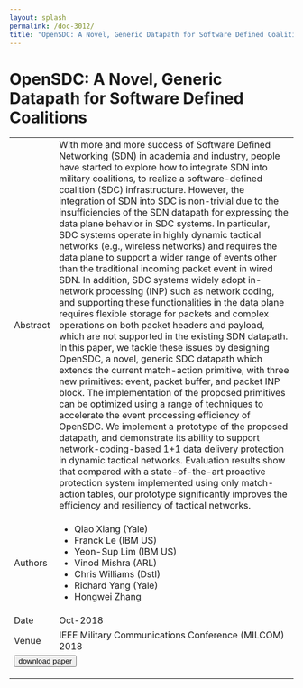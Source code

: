 ```yaml
---
layout: splash
permalink: /doc-3012/
title: "OpenSDC: A Novel, Generic Datapath for Software Defined Coalitions"
---
```


# OpenSDC: A Novel, Generic Datapath for Software Defined Coalitions

<table>
    <tbody>
    <tr>
        <td>Abstract</td>
        <td>With more and more success of Software Defined Networking (SDN) in academia and industry, people have started to explore how to integrate SDN into military coalitions, to realize a software-defined coalition (SDC) infrastructure. However, the integration of SDN into SDC is non-trivial due to the insufficiencies of the SDN datapath for expressing the data plane behavior in SDC systems. In particular, SDC systems operate in highly dynamic tactical networks (e.g., wireless networks) and requires the data plane to support a wider range of events other than the traditional incoming packet event in wired SDN. In addition, SDC systems widely adopt in-network processing (INP) such as network coding, and supporting these functionalities in the data plane requires flexible storage for packets and complex operations on both packet headers and payload, which are not supported in the existing SDN datapath. In this paper, we tackle these issues by designing OpenSDC, a novel, generic SDC datapath which extends the current match-action primitive, with three new primitives: event, packet buffer, and packet INP block. The implementation of the proposed primitives can be optimized using a range of techniques to accelerate the event processing efficiency of OpenSDC. We implement a prototype of the proposed datapath, and demonstrate its ability to support network-coding-based 1+1 data delivery protection in dynamic tactical networks. Evaluation results show that compared with a state-of-the-art proactive protection system implemented using only match-action tables, our prototype significantly improves the efficiency and resiliency of tactical networks.</td>
    </tr>
    <tr>
        <td>Authors</td>
        <td>
            <ul>
                <li>Qiao Xiang (Yale)</li>
                <li>Franck Le (IBM US)</li>
                <li>Yeon-Sup Lim (IBM US)</li>
                <li>Vinod Mishra (ARL)</li>
                <li>Chris Williams (Dstl)</li>
                <li>Richard Yang (Yale)</li>
                <li>Hongwei Zhang</li>
            </ul>
        </td>
    </tr>
    <tr>
        <td>Date</td>
        <td>Oct-2018</td>
    </tr>
    <tr>
        <td>Venue</td>
        <td>IEEE Military Communications Conference (MILCOM) 2018</td>
    </tr>
        <tr>
            <td colspan="2">
                <form method="get" action="https://dais-ita.org/sites/default/files/2557.pdf">
                    <button type="submit">download paper</button>
                </form>
            </td>
        </tr>
    </tbody>
</table>
